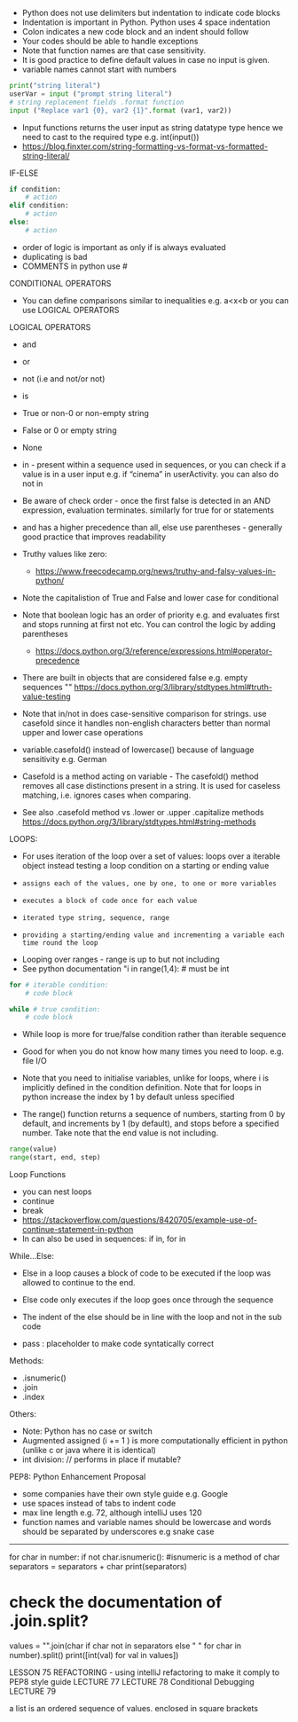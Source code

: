 - Python does not use delimiters but indentation to indicate code blocks
- Indentation is important in Python. Python uses 4 space indentation
- Colon indicates a new code block and an indent should follow
- Your codes should be able to handle exceptions
- Note that function names are that case sensitivity.
- It is good practice to define default values in case no input is given.
- variable names cannot start with numbers

``` python
print("string literal")
userVar = input ("prompt string literal")
# string replacement fields .format function
input ("Replace var1 {0}, var2 {1}".format (var1, var2))
```

- Input functions returns the user input as string datatype type hence we need to cast to the required type e.g. int(input())
- https://blog.finxter.com/string-formatting-vs-format-vs-formatted-string-literal/


IF-ELSE
``` python
if condition:
	# action
elif condition: 
	# action
else:
	# action
```
- order of logic is important as only if is always evaluated
- duplicating is bad
- COMMENTS in python use #

CONDITIONAL OPERATORS
- 	You can define comparisons similar to inequalities e.g. a<x<b
or you can use LOGICAL OPERATORS

LOGICAL OPERATORS
- 	and
- 	or
- 	not (i.e and not/or not)
- 	is 
- 	True or non-0 or non-empty string
- 	False or 0 or empty string
- 	None
- 	in - present within a sequence used in sequences, or you can check if a value is in a user input e.g. if “cinema” in userActivity. you can also do not in
- 	Be aware of check order - once the first false is detected in an AND expression, evaluation terminates. similarly for true for or statements 
- 	and has a higher precedence than all, else use parentheses - generally good practice that improves readability
- 	Truthy values like zero:
    - https://www.freecodecamp.org/news/truthy-and-falsy-values-in-python/
- 	Note the capitalistion of True and False and lower case for conditional
- 	Note that boolean logic has an order of priority e.g. and evaluates first and stops running at first not etc. You can control the logic by adding parentheses
    - https://docs.python.org/3/reference/expressions.html#operator-precedence
- 	There are built in objects that are considered false e.g. empty sequences ""
	https://docs.python.org/3/library/stdtypes.html#truth-value-testing

- 	Note that in/not in does case-sensitive comparison for strings. use casefold since it handles non-english characters better than normal upper and lower case operations
- 	variable.casefold() instead of lowercase() because of language sensitivity e.g. German
- 	Casefold is a method acting on variable - The casefold() method removes all case distinctions present in a string. It is used for caseless matching, i.e. ignores cases when comparing.
- 	See also .casefold method vs .lower or .upper .capitalize methods
	https://docs.python.org/3/library/stdtypes.html#string-methods


LOOPS:
- 	For uses iteration of the loop over a set of values: loops over a iterable object instead testing a loop condition on a starting or ending value
  - 	assigns each of the values, one by one, to one or more variables
  - 	executes a block of code once for each value
  - 	iterated type string, sequence, range
  - 	providing a starting/ending value and incrementing a variable each time round the loop

- Looping over ranges - range is up to but not including
- 	See python documentation "i in range(1,4): # must be int


```python
for # iterable condition:
    # code block

while # true condition:
	# code block
```
- 	While loop is more for true/false condition rather than iterable sequence
- 	Good for when you do not know how many times you need to loop. e.g. file I/O
- 	Note that you need to initialise variables, unlike for loops, where i is implicitly defined in the condition definition. Note that for loops in python increase the index by 1 by default unless specified

- The range() function returns a sequence of numbers, starting from 0 by default, and increments by 1 (by default), and stops before a specified number.  Take note that the end value is not including.
```python
range(value)
range(start, end, step)
```

Loop Functions
- you can nest loops
- 	continue 
- 	break
- 	https://stackoverflow.com/questions/8420705/example-use-of-continue-statement-in-python
- 	In can also be used in sequences: if in, for in

While...Else:
- 	Else in a loop causes a block of code to be executed if the loop was allowed to continue to the end. 
- 	Else code only executes if the loop goes once through the sequence
- 	The indent of the else should be in line with the loop and not in the sub code

- pass : placeholder to make code syntatically correct


Methods:
- 	.isnumeric()
- 	.join
- 	.index

Others:
- 	Note: Python has no case or switch
- 	Augmented assigned (i += 1 ) is more computationally efficient in python (unlike c or java where it is identical)
- 	int division: // performs in place if mutable?

PEP8: Python Enhancement Proposal
- some companies have their own style guide e.g. Google
- use spaces instead of tabs to indent code
- max line length e.g. 72, although intelliJ uses 120
- function names and variable names should be lowercase and words should be separated by underscores e.g snake case 

--- 

for char in number:
    if not char.isnumeric(): #isnumeric is a method of char
        separators = separators + char
print(separators)
# check the documentation of .join.split?
values = "".join(char if char not in separators else " " for char in number).split()
print([int(val) for val in values])

LESSON 75 REFACTORING - using intelliJ refactoring to make it comply to PEP8 style guide
LECTURE 77
LECTURE 78 Conditional Debugging
LECTURE 79

a list is an ordered sequence of values. enclosed in square brackets






